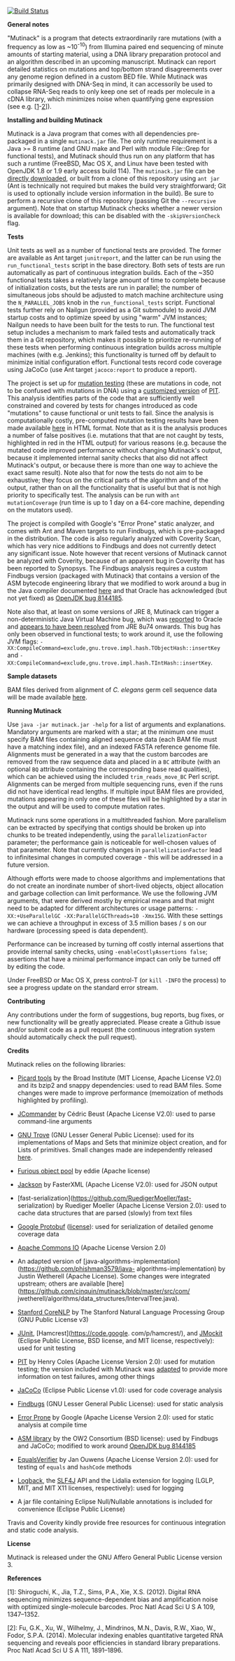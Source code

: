 [![Build Status](https://travis-ci.org/cinquin/mutinack.svg?branch=master)](https://travis-ci.org/cinquin/mutinack)
<!-- [![Coverity scan](https://scan.coverity.com/projects/4876/badge.svg)](https://scan.coverity.com/projects/4876) -->

**General notes**

"Mutinack" is a program that detects extraordinarily rare mutations 
(with a frequency as low as ~10<sup>-10</sup>) from Illumina paired end
sequencing of minute amounts of starting material, using a DNA library
preparation protocol and an algorithm described in an upcoming
manuscript. Mutinack can report detailed statistics on mutations and
top/bottom strand disagreements over any genome region defined in a
custom BED file. While Mutinack was primarily designed with DNA-Seq in
mind, it can accessorily be used to collapse RNA-Seq reads to only keep
one set of reads per molecule in a cDNA library, which minimizes noise
when quantifying gene expression (see e.g. \[[1](#1)-[2](#2)\]).

**Installing and building Mutinack**

Mutinack is a Java program that comes with all dependencies pre-packaged
in a single `mutinack.jar` file. The only runtime requirement is a Java
\>= 8 runtime (and GNU make and Perl with module File::Grep for
functional tests), and Mutinack should thus run on any platform that has
such a runtime (FreeBSD, Mac OS X, and Linux have been tested with
OpenJDK 1.8 or 1.9 early access build 114). The `mutinack.jar` file can
be [directly downloaded](http://cinquin.org.uk/static/mutinack.jar), or
built from a clone of this repository using `ant jar` (Ant is
technically not required but makes the build very straightforward; Git
is used to optionally include version information in the build). Be sure
to perform a recursive clone of this repository (passing Git the
`--recursive` argument). Note that on startup Mutinack checks whether a
newer version is available for download; this can be disabled with the
`-skipVersionCheck` flag.

**Tests**

Unit tests as well as a number of functional tests are provided. The
former are available as Ant target `junitreport`, and the latter can be
run using the `run_functional_tests` script in the base directory. Both
sets of tests are run automatically as part of continuous integration
builds. Each of the ~350 functional tests takes a relatively large
amount of time to complete because of initialization costs, but the
tests are run in parallel; the number of simultaneous jobs should be
adjusted to match machine architecture using the `N_PARALLEL_JOBS` knob
in the `run_functional_tests` script. Functional tests further rely on
Nailgun (provided as a Git submodule) to avoid JVM startup costs and to
optimize speed by using "warm" JVM instances; Nailgun needs to have been
built for the tests to run. The functional test setup includes a
mechanism to mark failed tests and automatically track them in a Git
repository, which makes it possible to prioritize re-running of these
tests when performing continuous integration builds across multiple
machines (with e.g. Jenkins); this functionality is turned off by
default to minimize initial configuration effort. Functional tests
record code coverage using JaCoCo (use Ant target `jacoco:report` to
produce a report).

The project is set up for [mutation
testing](https://en.wikipedia.org/wiki/Mutation_testing) (these are
mutations in code, not to be confused with mutations in DNA) using a
[customized version](https://github.com/cinquin/pitest) of
[PIT](http://pitest.org). This analysis identifies parts of the code
that are sufficiently well constrained and covered by tests for changes
introduced as code "mutations" to cause functional or unit tests to
fail. Since the analysis is computationally costly, pre-computed
mutation testing results have been made available
[here](http://cinquin.org.uk/static/mutation_testing/) in HTML format.
Note that as it is the analysis produces a number of false positives
(i.e. mutations that that are not caught by tests, highlighted in red in
the HTML output) for various reasons (e.g. because the mutated code
improved performance without changing Mutinack's output, because it
implemented internal sanity checks that also did not affect Mutinack's
output, or because there is more than one way to achieve the exact same
result). Note also that for now the tests do not aim to be exhaustive;
they focus on the critical parts of the algorithm and of the output,
rather than on all the functionality that is useful but that is not high
priority to specifically test. The analysis can be run with `ant
mutationCoverage` (run time is up to 1 day on a 64-core machine,
depending on the mutators used).

The project is compiled with Google's "Error Prone" static analyzer, and
comes with Ant and Maven targets to run Findbugs, which is pre-packaged
in the distribution. The code is also regularly analyzed with Coverity
Scan, which has very nice additions to Findbugs and does not currently
detect any significant issue. Note however that recent versions of
Mutinack cannot be analyzed with Coverity, because of an apparent bug in
Coverity that has been reported to Synopsys. The Findbugs analysis
requires a custom Findbugs version (packaged with Mutinack) that
contains a version of the ASM bytecode engineering library that we
modified to work around a bug in the Java compiler documented
[here](https://github.com/cinquin/javac_bug) and that Oracle has
acknowledged (but not yet fixed) as [OpenJDK bug
8144185](https://bugs.openjdk.java.net/browse/JDK-8144185).

Note also that, at least on some versions of JRE 8, Mutinack can trigger
a non-deterministic Java Virtual Machine bug, which was
[reported](https://bugs.openjdk.java.net/browse/JDK-8132870) to Oracle
and [appears to have been
resolved](https://bugs.openjdk.java.net/browse/JDK-8150446) from JRE
8u74 onwards. This bug has only been observed in functional tests; to
work around it, use the following JVM flags:
`-XX:CompileCommand=exclude,gnu.trove.impl.hash.TObjectHash::insertKey`
and `-XX:CompileCommand=exclude,gnu.trove.impl.hash.TIntHash::insertKey`.

**Sample datasets**

BAM files derived from alignment of *C. elegans* germ cell sequence data
will be made available
[here](http://cinquin.org.uk/static/sequence_data/).

**Running Mutinack**

Use `java -jar mutinack.jar -help` for a list of arguments and
explanations. Mandatory arguments are marked with a star; at the minimum
one must specify BAM files containing aligned sequence data (each BAM
file must have a matching index file), and an indexed FASTA reference
genome file. Alignments must be generated in a way that the custom
barcodes are removed from the raw sequence data and placed in a `BC`
attribute (with an optional `BQ` attribute containing the corresponding
base read qualities), which can be achieved using the included
`trim_reads_move_BC` Perl script. Alignments can be merged from multiple
sequencing runs, even if the runs did not have identical read lengths.
If multiple input BAM files are provided, mutations appearing in only
one of these files will be highlighted by a star in the output and will
be used to compute mutation rates.

Mutinack runs some operations in a multithreaded fashion. More
parallelism can be extracted by specifying that contigs should be broken
up into chunks to be treated independently, using the
`parallelizationFactor` parameter; the performance gain is noticeable
for well-chosen values of that parameter. Note that currently changes
in `parallelizationFactor` lead to infinitesimal changes in computed
coverage - this will be addressed in a future version.

Although efforts were made to choose algorithms and implementations that
do not create an inordinate number of short-lived objects, object
allocation and garbage collection can limit performance. We use the
following JVM arguments, that were derived mostly by empirical means and
that might need to be adapted for different architectures or usage
patterns: `-XX:+UseParallelGC -XX:ParallelGCThreads=10 -Xmx15G`. With
these settings we can achieve a throughput in excess of 3.5 million
bases / s on our hardware (processing speed is data dependent).

Performance can be increased by turning off costly internal assertions
that provide internal sanity checks, using `-enableCostlyAssertions false`; 
assertions that have a minimal performance impact can only be turned off
by editing the code.

Under FreeBSD or Mac OS X, press control-T (or `kill -INFO` the process)
to see a progress update on the standard error stream.

**Contributing**

Any contributions under the form of suggestions, bug reports, bug fixes,
or new functionality will be greatly appreciated. Please create a Github
issue and/or submit code as a pull request (the continuous integration
system should automatically check the pull request).

**Credits**

Mutinack relies on the following libraries:

- [Picard tools](http://sourceforge.net/projects/picard/) by the Broad
Institute (MIT License, Apache License V2.0) and its bzip2 and snappy
dependencies: used to read BAM files. Some changes were made to improve
performance (memoization of methods highlighted by profiling).

- [JCommander](http://jcommander.org) by Cédric Beust (Apache License
V2.0): used to parse command-line arguments

- [GNU Trove](http://trove4j.sourceforge.net/html/overview.html) (GNU
Lesser General Public License): used for its implementations of Maps and
Sets that minimize object creation, and for Lists of primitives. Small
changes made are independently released
[here](https://github.com/cinquin/GNU_Trove).

- [Furious object pool](https://code.google.com/p/furious-objectpool/)
by eddie (Apache license)

- [Jackson](http://wiki.fasterxml.com/JacksonHome) by FasterXML (Apache
License V2.0): used for JSON output

- [fast-serialization](https://github.com/RuedigerMoeller/fast-
serialization) by Ruediger Moeller (Apache License Version 2.0): used to
cache data structures that are parsed (slowly) from text files

- [Google Protobuf](https://github.com/google/protobuf/)
([license](https://github.com/google/protobuf/blob/master/LICENSE)):
used for serialization of detailed genome coverage data

- [Apache Commons IO](https://commons.apache.org/proper/commons-io/)
(Apache License Version 2.0)

- An adapted version of
[java-algorithms-implementation](https://github.com/phishman3579/java-
algorithms-implementation) by Justin Wetherell (Apache License). Some
changes were integrated upstream; others are available
[here](https://github.com/cinquin/mutinack/blob/master/src/com/
jwetherell/algorithms/data_structures/IntervalTree.java).

- [Stanford CoreNLP](http://nlp.stanford.edu/software/corenlp.shtml) by
The Stanford Natural Language Processing Group (GNU Public License v3)

- [JUnit](http://http://junit.org), [Hamcrest](https://code.google.
com/p/hamcrest/), and [JMockit](http://jmockit.org) (Eclipse Public
License, BSD license, and MIT license, respectively): used for unit
testing

- [PIT](http://pitest.org) by Henry Coles (Apache License Version 2.0):
used for mutation testing; the version included with Mutinack was
[adapted](https://github.com/cinquin/pitest) to provide more information
on test failures, among other things

- [JaCoCo](http://eclemma.org/jacoco/) (Eclipse Public License v1.0):
used for code coverage analysis

- [Findbugs](http://findbugs.sourceforge.net) (GNU Lesser General Public
License): used for static analysis

- [Error Prone](http://errorprone.info) by Google (Apache License
Version 2.0): used for static analysis at compile time

- [ASM library](http://asm.ow2.org) by the OW2 Consortium (BSD license):
used by Findbugs and JaCoCo; modified to work around [OpenJDK bug
8144185](https://bugs.openjdk.java.net/browse/JDK-8144185)

- [EqualsVerifier](http://www.jqno.nl/equalsverifier/) by Jan Ouwens
(Apache License Version 2.0): used for testing of `equals` and
`hashCode` methods

- [Logback](http://logback.qos.ch), the [SLF4J](http://www.slf4j.org)
API and the Lidalia extension for logging (LGLP, MIT, and MIT X11
licenses, respectively): used for logging

- A jar file containing Eclipse Null/Nullable annotations is included
for convenience (Eclipse Public License)

Travis and Coverity kindly provide free resources for continuous
integration and static code analysis.

**License**

Mutinack is released under the GNU Affero General Public License version
3.

**References**

<a name="1"></a>\[1\]: Shiroguchi, K., Jia, T.Z., Sims, P.A., Xie, X.S.
(2012). Digital RNA sequencing minimizes sequence-dependent bias and
amplification noise with optimized single-molecule barcodes. Proc Natl
Acad Sci U S A 109, 1347–1352.

<a name="2"></a>\[2\]: Fu, G.K., Xu, W., Wilhelmy, J., Mindrinos, M.N.,
Davis, R.W., Xiao, W., Fodor, S.P.A. (2014). Molecular indexing enables
quantitative targeted RNA sequencing and reveals poor efficiencies in
standard library preparations. Proc Natl Acad Sci U S A 111, 1891–1896.
